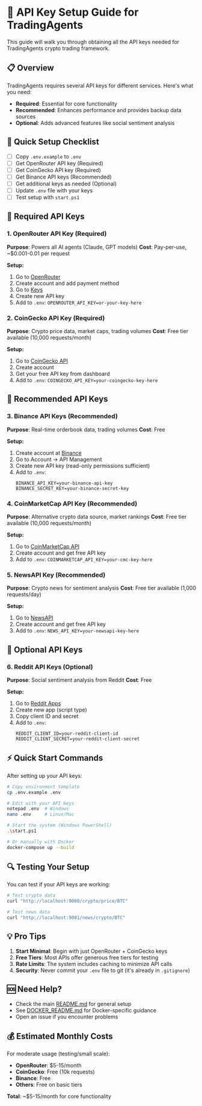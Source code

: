 # 🔑 API Key Setup Guide for TradingAgents

This guide will walk you through obtaining all the API keys needed for TradingAgents crypto trading framework.

## 📋 Overview

TradingAgents requires several API keys for different services. Here's what you need:

- **Required**: Essential for core functionality
- **Recommended**: Enhances performance and provides backup data sources  
- **Optional**: Adds advanced features like social sentiment analysis

## 🚀 Quick Setup Checklist

- [ ] Copy `.env.example` to `.env`
- [ ] Get OpenRouter API key (Required)
- [ ] Get CoinGecko API key (Required) 
- [ ] Get Binance API keys (Recommended)
- [ ] Get additional keys as needed (Optional)
- [ ] Update `.env` file with your keys
- [ ] Test setup with `start.ps1`

## 🔑 Required API Keys

### 1. OpenRouter API Key (Required)
**Purpose**: Powers all AI agents (Claude, GPT models)
**Cost**: Pay-per-use, ~$0.001-0.01 per request

**Setup:**
1. Go to [OpenRouter](https://openrouter.ai/)
2. Create account and add payment method
3. Go to [Keys](https://openrouter.ai/keys)
4. Create new API key
5. Add to `.env`: `OPENROUTER_API_KEY=or-your-key-here`

### 2. CoinGecko API Key (Required)
**Purpose**: Crypto price data, market caps, trading volumes
**Cost**: Free tier available (10,000 requests/month)

**Setup:**
1. Go to [CoinGecko API](https://www.coingecko.com/en/api)
2. Create account
3. Get your free API key from dashboard
4. Add to `.env`: `COINGECKO_API_KEY=your-coingecko-key-here`

## 🔧 Recommended API Keys

### 3. Binance API Keys (Recommended)
**Purpose**: Real-time orderbook data, trading volumes
**Cost**: Free

**Setup:**
1. Create account at [Binance](https://www.binance.com/)
2. Go to Account → API Management
3. Create new API key (read-only permissions sufficient)
4. Add to `.env`:
   ```
   BINANCE_API_KEY=your-binance-api-key
   BINANCE_SECRET_KEY=your-binance-secret-key
   ```

### 4. CoinMarketCap API Key (Recommended)
**Purpose**: Alternative crypto data source, market rankings
**Cost**: Free tier available (10,000 requests/month)

**Setup:**
1. Go to [CoinMarketCap API](https://coinmarketcap.com/api/)
2. Create account and get free API key
3. Add to `.env`: `COINMARKETCAP_API_KEY=your-cmc-key-here`

### 5. NewsAPI Key (Recommended)
**Purpose**: Crypto news for sentiment analysis
**Cost**: Free tier available (1,000 requests/day)

**Setup:**
1. Go to [NewsAPI](https://newsapi.org/)
2. Create account and get free API key
3. Add to `.env`: `NEWS_API_KEY=your-newsapi-key-here`

## 📱 Optional API Keys

### 6. Reddit API Keys (Optional)
**Purpose**: Social sentiment analysis from Reddit
**Cost**: Free

**Setup:**
1. Go to [Reddit Apps](https://www.reddit.com/prefs/apps)
2. Create new app (script type)
3. Copy client ID and secret
4. Add to `.env`:
   ```
   REDDIT_CLIENT_ID=your-reddit-client-id
   REDDIT_CLIENT_SECRET=your-reddit-client-secret
   ```

## ⚡ Quick Start Commands

After setting up your API keys:

```bash
# Copy environment template
cp .env.example .env

# Edit with your API keys
notepad .env  # Windows
nano .env     # Linux/Mac

# Start the system (Windows PowerShell)
.\start.ps1

# Or manually with Docker
docker-compose up --build
```

## 🔍 Testing Your Setup

You can test if your API keys are working:

```bash
# Test crypto data
curl "http://localhost:9000/crypto/price/BTC"

# Test news data  
curl "http://localhost:9001/news/crypto/BTC"
```

## 💡 Pro Tips

1. **Start Minimal**: Begin with just OpenRouter + CoinGecko keys
2. **Free Tiers**: Most APIs offer generous free tiers for testing
3. **Rate Limits**: The system includes caching to minimize API calls
4. **Security**: Never commit your `.env` file to git (it's already in `.gitignore`)

## 🆘 Need Help?

- Check the main [README.md](README.md) for general setup
- See [DOCKER_README.md](DOCKER_README.md) for Docker-specific guidance
- Open an issue if you encounter problems

## 💰 Estimated Monthly Costs

For moderate usage (testing/small scale):
- **OpenRouter**: $5-15/month
- **CoinGecko**: Free (10k requests)
- **Binance**: Free
- **Others**: Free on basic tiers

**Total**: ~$5-15/month for core functionality
